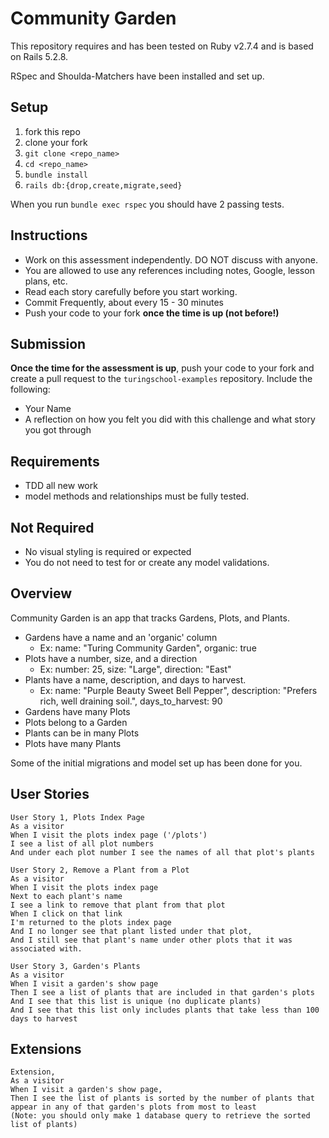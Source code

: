# Community Garden

  This repository requires and has been tested on Ruby v2.7.4 and is based on Rails 5.2.8.

  RSpec and Shoulda-Matchers have been installed and set up.

## Setup

  1. fork this repo
  2. clone your fork
  3. `git clone <repo_name>`
  4. `cd <repo_name>`
  5. `bundle install`
  6. `rails db:{drop,create,migrate,seed}`

  When you run `bundle exec rspec` you should have 2 passing tests.

## Instructions

  * Work on this assessment independently. DO NOT discuss with anyone.
  * You are allowed to use any references including notes, Google, lesson plans, etc.
  * Read each story carefully before you start working.
  * Commit Frequently, about every 15 - 30 minutes
  * Push your code to your fork **once the time is up (not before!)**

## Submission

  **Once the time for the assessment is up**, push your code to your fork and create a pull request to the `turingschool-examples` repository. Include the following:

  * Your Name
  * A reflection on how you felt you did with this challenge and what story you got through

## Requirements

  * TDD all new work
  * model methods and relationships must be fully tested.

## Not Required

  * No visual styling is required or expected
  * You do not need to test for or create any model validations.

## Overview

Community Garden is an app that tracks Gardens, Plots, and Plants.

  * Gardens have a name and an 'organic' column
    * Ex: name: "Turing Community Garden", organic: true
  * Plots have a number, size, and a direction
    * Ex: number: 25, size: "Large", direction: "East"
  * Plants have a name, description, and days to harvest.
    * Ex: name: "Purple Beauty Sweet Bell Pepper", description: "Prefers rich, well draining soil.", days_to_harvest: 90
  * Gardens have many Plots
  * Plots belong to a Garden
  * Plants can be in many Plots
  * Plots have many Plants

  Some of the initial migrations and model set up has been done for you.

## User Stories

```
User Story 1, Plots Index Page
As a visitor
When I visit the plots index page ('/plots')
I see a list of all plot numbers
And under each plot number I see the names of all that plot's plants
```

```
User Story 2, Remove a Plant from a Plot
As a visitor
When I visit the plots index page
Next to each plant's name
I see a link to remove that plant from that plot
When I click on that link
I'm returned to the plots index page
And I no longer see that plant listed under that plot,
And I still see that plant's name under other plots that it was associated with.
```

```
User Story 3, Garden's Plants
As a visitor
When I visit a garden's show page
Then I see a list of plants that are included in that garden's plots
And I see that this list is unique (no duplicate plants)
And I see that this list only includes plants that take less than 100 days to harvest
```

## Extensions

```
Extension,
As a visitor
When I visit a garden's show page,
Then I see the list of plants is sorted by the number of plants that appear in any of that garden's plots from most to least
(Note: you should only make 1 database query to retrieve the sorted list of plants)
```
